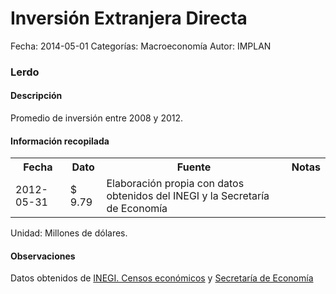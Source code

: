 Inversión Extranjera Directa
=====

Fecha: 2014-05-01
Categorías: Macroeconomía
Autor: IMPLAN

### Lerdo

#### Descripción

Promedio de inversión entre 2008 y 2012.

#### Información recopilada

<table class="table table-hover table-bordered">
  <tr><th>Fecha</th><th>Dato</th><th>Fuente</th><th>Notas</th></tr>
  <tr><td>2012-05-31</td><td>$ 9.79</td><td>Elaboración propia con datos obtenidos del INEGI y la Secretaría de Economía</td><td></td></tr>
</table>

Unidad: Millones de dólares.

#### Observaciones

Datos obtenidos de [INEGI. Censos económicos](http://www3.inegi.org.mx/sistemas/saic/)
y [Secretaría de Economía](http://www.economia.gob.mx/comunidad-negocios/competitividad-normatividad/inversion-extranjera-directa/estadistica-oficial-de-ied-en-mexico)
